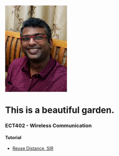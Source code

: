 <!DOCTYPE html>
<html>
  <head>
    <title>Index</title>
  </head>
  <style>
  .container {
    align-items: center;
    justify-content: center;
  }
  
  img {
    max-width: 25%;
    max-height:15%;
    float: left;
  }
  
  .text {
    font-size: 20px;
    padding-left: 20px;
    padding-top: 20%;
    float: left;
  }
  </style>
  <body>
    <div class="container">
      <div class="image">
        <img src="https://github.com/jinujayachandran/jinujayachandran.github.io/blob/main/images/Photo.jpeg" width="200">
      </div>
      <div class="text">
        <h1>This is a beautiful garden.</h1>
      </div>
    </div>
  </body>
</html>

### ECT402 - Wireless Communication
#### Tutorial
+ [Reuse Distance, SIR](https://drive.google.com/file/d/1LMHgypJYCYO2pH6nV2mKElxFl6IIF0JN/view?usp=share_link)
